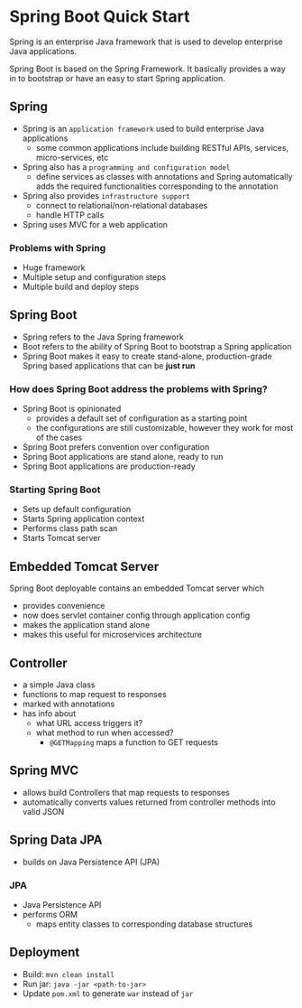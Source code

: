 # Spring Boot Quick Start

Spring is an enterprise Java framework that is used to develop enterprise Java applications.

Spring Boot is based on the Spring Framework. It basically provides a way in to bootstrap or have an easy to start Spring application.

## Spring

- Spring is an `application framework` used to build enterprise Java applications
  - some common applications include building RESTful APIs, services, micro-services, etc
- Spring also has a `programming and configuration model`
  - define services as classes with annotations and Spring automatically adds the required functionalities corresponding to the annotation
- Spring also provides `infrastructure support`
  - connect to relational/non-relational databases
  - handle HTTP calls
- Spring uses MVC for a web application

### Problems with Spring

- Huge framework
- Multiple setup and configuration steps
- Multiple build and deploy steps

## Spring Boot

- Spring refers to the Java Spring framework
- Boot refers to the ability of Spring Boot to bootstrap a Spring application
- Spring Boot makes it easy to create stand-alone, production-grade Spring based applications that can be **just run**

### How does Spring Boot address the problems with Spring?

- Spring Boot is opinionated
  - provides a default set of configuration as a starting point
  - the configurations are still customizable, however they work for most of the cases
- Spring Boot prefers convention over configuration
- Spring Boot applications are stand alone, ready to run
- Spring Boot applications are production-ready

### Starting Spring Boot

- Sets up default configuration
- Starts Spring application context
- Performs class path scan
- Starts Tomcat server

## Embedded Tomcat Server

Spring Boot deployable contains an embedded Tomcat server which

- provides convenience
- now does servlet container config through application config
- makes the application stand alone
- makes this useful for microservices architecture

## Controller

- a simple Java class
- functions to map request to responses
- marked with annotations
- has info about
  - what URL access triggers it?
  - what method to run when accessed?
    - `@GETMapping` maps a function to GET requests

## Spring MVC

- allows build Controllers that map requests to responses
- automatically converts values returned from controller methods into valid JSON

## Spring Data JPA

- builds on Java Persistence API (JPA)

### JPA

- Java Persistence API
- performs ORM
  - maps entity classes to corresponding database structures

## Deployment

- Build: `mvn clean install`
- Run jar: `java -jar <path-to-jar>`
- Update `pom.xml` to generate `war` instead of `jar`

